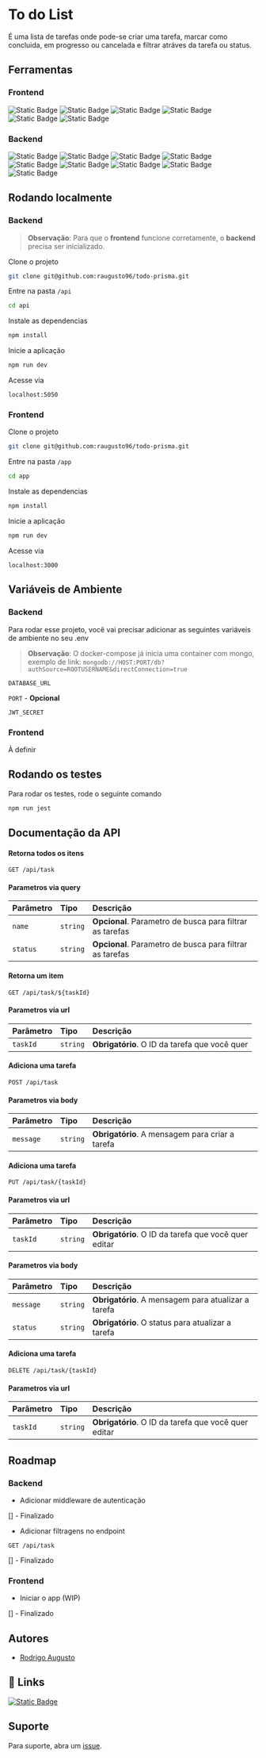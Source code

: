 
# To do List

É uma lista de tarefas onde pode-se criar uma tarefa, marcar como concluida, em progresso ou cancelada e filtrar atráves da tarefa ou status.


## Ferramentas

### Frontend

![Static Badge](https://img.shields.io/badge/vite-purple?logo=vite&logoColor=ffffff)
![Static Badge](https://img.shields.io/badge/typescript-darkblue?logo=typescript&logoColor=ffffff)
![Static Badge](https://img.shields.io/badge/jest-darkred?logo=jest&logoColor=ffffff)
![Static Badge](https://img.shields.io/badge/axios-purple?logo=axios&logoColor=ffffff)
![Static Badge](https://img.shields.io/badge/eslint-black?logo=eslint&logoColor=ffffff)
![Static Badge](https://img.shields.io/badge/docker-blue?logo=docker&logoColor=ffffff)


### Backend

![Static Badge](https://img.shields.io/badge/node-339933?logo=node.js&logoColor=ffffff)
![Static Badge](https://img.shields.io/badge/express-212121?logo=express&logoColor=ffffff)
![Static Badge](https://img.shields.io/badge/typescript-darkblue?logo=typescript&logoColor=ffffff)
![Static Badge](https://img.shields.io/badge/prisma-212121?logo=prisma&logoColor=ffffff)
![Static Badge](https://img.shields.io/badge/jest-darkred?logo=jest&logoColor=ffffff)
![Static Badge](https://img.shields.io/badge/axios-purple?logo=axios&logoColor=ffffff)
![Static Badge](https://img.shields.io/badge/mongo-darkgreen?logo=mongodb&logoColor=000000)
![Static Badge](https://img.shields.io/badge/eslint-black?logo=eslint&logoColor=ffffff)
![Static Badge](https://img.shields.io/badge/docker-blue?logo=docker&logoColor=ffffff)


## Rodando localmente

### Backend 

> **Observação**: Para que o **frontend** funcione corretamente, o **backend** precisa ser inicializado.

Clone o projeto

```bash
git clone git@github.com:raugusto96/todo-prisma.git
```

Entre na pasta `/api`

```bash
cd api
```

Instale as dependencias

```bash
npm install
```

Inicie a aplicação

```bash
npm run dev
```

Acesse via

```
localhost:5050
```

### Frontend

Clone o projeto

```bash
git clone git@github.com:raugusto96/todo-prisma.git
```

Entre na pasta `/app`

```bash
cd app
```

Instale as dependencias

```bash
npm install
```

Inicie a aplicação

```bash
npm run dev
```

Acesse via

```
localhost:3000
```


## Variáveis de Ambiente

### Backend

Para rodar esse projeto, você vai precisar adicionar as seguintes variáveis de ambiente no seu .env

> **Observação**: O docker-compose já inicia uma container com mongo, exemplo de link: `mongodb://HOST:PORT/db?authSource=ROOTUSERNAME&directConnection=true`

`DATABASE_URL` 

`PORT` - **Opcional**

`JWT_SECRET`

### Frontend

À definir


## Rodando os testes

Para rodar os testes, rode o seguinte comando

```bash
npm run jest
```


## Documentação da API

#### Retorna todos os itens

```http
GET /api/task
```
#### Parametros via query

| Parâmetro   | Tipo       | Descrição                           |
| :---------- | :--------- | :---------------------------------- |
| `name` | `string` | **Opcional**. Parametro de busca para filtrar as tarefas |
| `status` | `string` | **Opcional**. Parametro de busca para filtrar as tarefas |

#### Retorna um item

```http
GET /api/task/${taskId}
```

#### Parametros via url

| Parâmetro   | Tipo       | Descrição                                   |
| :---------- | :--------- | :------------------------------------------ |
| `taskId`      | `string` | **Obrigatório**. O ID da tarefa que você quer |

#### Adiciona uma tarefa

```http
POST /api/task
```

#### Parametros via body

| Parâmetro   | Tipo       | Descrição                                   |
| :---------- | :--------- | :------------------------------------------ |
| `message`      | `string` | **Obrigatório**. A mensagem para criar a tarefa |

#### Adiciona uma tarefa

```http
PUT /api/task/{taskId}
```

#### Parametros via url

| Parâmetro   | Tipo       | Descrição                                   |
| :---------- | :--------- | :------------------------------------------ |
| `taskId`      | `string` | **Obrigatório**. O ID da tarefa que você quer editar |

#### Parametros via body

| Parâmetro   | Tipo       | Descrição                                   |
| :---------- | :--------- | :------------------------------------------ |
| `message`      | `string` | **Obrigatório**. A mensagem para atualizar a tarefa |
| `status`      | `string` | **Obrigatório**. O status para atualizar a tarefa |

#### Adiciona uma tarefa

```http
DELETE /api/task/{taskId}
```

#### Parametros via url

| Parâmetro   | Tipo       | Descrição                                   |
| :---------- | :--------- | :------------------------------------------ |
| `taskId`      | `string` | **Obrigatório**. O ID da tarefa que você quer editar |

## Roadmap

### Backend

- Adicionar middleware de autenticação

[] - Finalizado

- Adicionar filtragens no endpoint
```http
GET /api/task
```

[] - Finalizado


### Frontend

- Iniciar o app (WIP)

[] - Finalizado



## Autores

- [Rodrigo Augusto](https://www.github.com/raugusto96)


## 🔗 Links

[![Static Badge](https://img.shields.io/badge/linkedin-blue?logo=linkedin&logoColor=white)](https://www.linkedin.com/in/roh-augusto96/)


## Suporte

Para suporte, abra um [issue](https://github.com/raugusto96/todo-prisma/issues).

